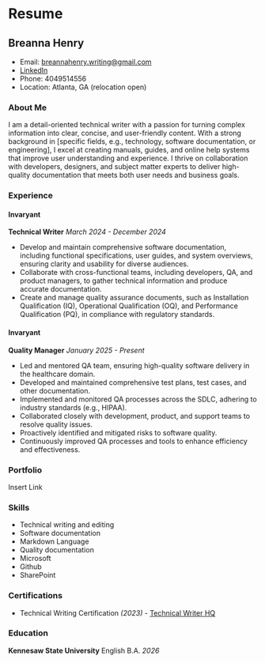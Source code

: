 # Resume
## Breanna Henry

* Email: breannahenry.writing@gmail.com
* [LinkedIn](https://www.linkedin.com/in/breanna-henry-09b9b6260/)
* Phone: 4049514556
* Location: Atlanta, GA (relocation open)

### About Me
I am a detail-oriented technical writer with a passion for turning complex information into clear, concise, and user-friendly content. With a strong background in [specific fields, e.g., technology, software documentation, or engineering], I excel at creating manuals, guides, and online help systems that improve user understanding and experience. I thrive on collaboration with developers, designers, and subject matter experts to deliver high-quality documentation that meets both user needs and business goals.

### Experience

#### Invaryant
**Technical Writer** *March 2024 - December 2024*
* Develop and maintain comprehensive software documentation, including functional specifications, user guides, and system overviews, ensuring clarity and usability for diverse audiences.
* Collaborate with cross-functional teams, including developers, QA, and product managers, to gather technical information and produce accurate documentation.
* Create and manage quality assurance documents, such as Installation Qualification (IQ), Operational Qualification (OQ), and Performance Qualification (PQ), in compliance with regulatory standards.

#### Invaryant
**Quality Manager** *January 2025 - Present*
* Led and mentored QA team, ensuring high-quality software delivery in the healthcare domain.
* Developed and maintained comprehensive test plans, test cases, and other documentation.
* Implemented and monitored QA processes across the SDLC, adhering to industry standards (e.g., HIPAA).
* Collaborated closely with development, product, and support teams to resolve quality issues.
* Proactively identified and mitigated risks to software quality.
* Continuously improved QA processes and tools to enhance efficiency and effectiveness.

### Portfolio

Insert Link


### Skills
* Technical writing and editing
* Software documentation
* Markdown Language
* Quality documentation
* Microsoft
* Github
* SharePoint

### Certifications
* Technical Writing Certification *(2023)* - [Technical Writer HQ](https://technicalcommunication.mn.co/landing?from=https%3A%2F%2Ftechnicalcommunication.mn.co%2Fspaces%2F9128382%2Fcontent)

### Education
**Kennesaw State University** English B.A. *2026*
